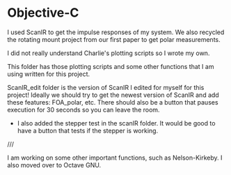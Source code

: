 # Objective-C

I used ScanIR to get the impulse responses of my system. We also recycled the rotating mount project from our first paper to get polar measurements.

I did not really understand Charlie's plotting scripts so I wrote my own.

This folder has those plotting scripts and some other functions that I am using written for this project.

ScanIR_edit folder is the version of ScanIR I edited for myself for this project! Ideally we should try to get the newest version of ScanIR and add these features: FOA_polar, etc. There should also be a button that pauses execution for 30 seconds so you can leave the room.

* I also added the stepper test in the scanIR folder. It would be good to have a button that tests if the stepper is working.

///

I am working on some other important functions, such as Nelson-Kirkeby. I also moved over to Octave GNU.
